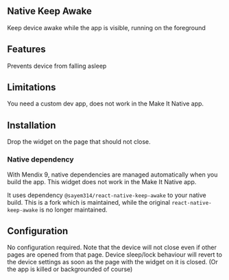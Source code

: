 ## Native Keep Awake
Keep device awake while the app is visible, running on the foreground

## Features
Prevents device from falling asleep

## Limitations
You need a custom dev app, does not work in the Make It Native app.

## Installation
Drop the widget on the page that should not close. 

### Native dependency
With Mendix 9, native dependencies are managed automatically when you build the app. This widget does not work in the Make It Native app.

It uses dependency `@sayem314/react-native-keep-awake` to your native build. This is a fork which is maintained, while the original `react-native-keep-awake` is no longer maintained.

## Configuration
No configuration required. Note that the device will not close even if other pages are opened from that page. Device sleep/lock behaviour will revert to the device settings as soon as the page with the widget on it is closed. (Or the app is killed or backgrounded of course)
